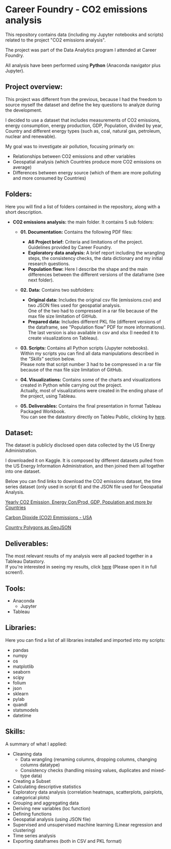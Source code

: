 # Career Foundry - CO2 emissions analysis
This repository contains data (including my Jupyter notebooks and scripts) related to the project "CO2 emissions analysis".

The project was part of the Data Analytics program I attended at Career Foundry.

All analysis have been performed using **Python** (Anaconda navigator plus Jupyter).

## Project overview:

This project was different from the previous, because I had the freedom to source myself the dataset and define the key questions to analyze during the development.

I decided to use a dataset that includes measurements of CO2 emissions, energy consumption, energy production, GDP, Population, divided by year, Country and different energy types (such as, coal, natural gas, petroleum, nuclear and renewable).

My goal was to investigate air pollution, focusing primarly on:

- Relationships between CO2 emissions and other variables
- Geospatial analysis (which Countries produce more CO2 emissions on average)
- Differences between energy source (which of them are more polluting and more consumed by Countries)

## Folders:
Here you will find a list of folders contained in the repository, along with a short description.

- **CO2 emissions analysis:** the main folder. It contains 5 sub folders:
  
  - **01. Documentation:** Contains the following PDF files:
    - **A6 Project brief:** Criteria and limitations of the project. Guidelines provided by Career Foundry.
    - **Exploratory data analysis:** A brief report including the wrangling steps, the consistency checks, the data dictionary and my initial research questions.
    - **Population flow:** Here I describe the shape and the main differences between the different versions of the dataframe (see next folder).
  
  - **02. Data:** Contains two subfolders:
    - **Original data:** Includes the original csv file (emissions.csv) and two JSON files used for geospatial analysis. <br>
      One of the two had to compressed in a rar file because of the max file size limitation of GitHub.
    - **Prepared data:** Includes different PKL file (different versions of the dataframe, see "Population flow" PDF for more informations). <br>
      The last version is also available in csv and xlsx (I needed it to create visualizations on Tableau).
  
  - **03. Scripts:** Contains all Python scripts (Jupyter notebooks). <br>
    Within my scripts you can find all data manipulations described in the _"Skills"_ section below. <br> 
    Please note that script number 3 had to be compressed in a rar file because of the max file size limitation of GitHub.
  
  - **04. Visualizations:** Contains some of the charts and visualizations created in Python while carrying out the project. <br>
    Actually, most of visualizations were created in the ending phase of the project, using Tableau.
  
  - **05. Deliverables:** Contains the final presentation in format Tableau Packaged Workbook. <br>
    You can see the datastory directly on Tableu Public, clicking by [here](https://public.tableau.com/app/profile/simone.calabro/viz/CO2emissionsanalysis-ProjectbySimoneCalabro/Datastory).

## Dataset:
The dataset is publicly disclosed open data collected by the US Energy Administration.

I downloaded it on Kaggle. It is composed by different datasets pulled from the US Energy Information Administration, and then joined them all together into one dataset.

Below you can find links to download the CO2 emissions dataset, the time series dataset (only used in script 6) and the JSON file used for Geospatial Analysis.

[Yearly CO2 Emission, Energy Con/Prod, GDP, Population and more by Countries](https://www.kaggle.com/datasets/lobosi/c02-emission-by-countrys-grouth-and-population?resource=download)

[Carbon Dioxide (CO2) Emmissions - USA](https://data.nasdaq.com/data/BP/C02_EMMISSIONS_USA-carbon-dioxide-co2-emmissions-usa)

[Country Polygons as GeoJSON](https://datahub.io/core/geo-countries#data)

## Deliverables:
The most relevant results of my analysis were all packed together in a Tableau Datastory. <br>
If you're interested in seeing my results, click [here](https://public.tableau.com/app/profile/simone.calabro/viz/CO2emissionsanalysis-ProjectbySimoneCalabro/Datastory) (Please open it in full screen!).

## Tools:
- Anaconda
  - Jupyter
- Tableau

## Libraries:
Here you can find a list of all libraries installed and imported into my scripts:

- pandas
- numpy
- os
- matplotlib
- seaborn
- scipy
- folium
- json
- sklearn
- pylab
- quandl
- statsmodels
- datetime

## Skills:
A summary of what I applied:

- Cleaning data
  - Data wrangling (renaming columns, dropping columns, changing columns datatype)
  - Consistency checks (handling missing values, duplicates and mixed-type data)
- Creating a Subset
- Calculating descriptive statistics
- Exploratory data analysis (correlation heatmaps, scatterplots, pairplots, categorical plots)
- Grouping and aggregating data
- Deriving new variables (loc function)
- Defining functions
- Geospatial analysis (using JSON file)
- Supervised and unsupervised machine learning (Linear regression and clustering)
- Time series analysis
- Exporting dataframes (both in CSV and PKL format)
